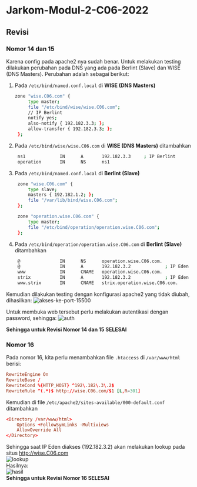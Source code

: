 # Jarkom-Modul-2-C06-2022

## Revisi

### Nomor 14 dan 15

Karena config pada apache2 nya sudah benar. Untuk melakukan testing dilakukan perubahan pada DNS yang ada pada Berlint (Slave) dan WISE (DNS Masters).
Perubahan adalah sebagai berikut:
1. Pada `/etc/bind/named.conf.local` di **WISE (DNS Masters)**
   ```bash
   zone "wise.C06.com" {
        type master;
        file "/etc/bind/wise/wise.C06.com";
        // IP Berlint
        notify yes;
        also-notify { 192.182.3.3; };
        allow-transfer { 192.182.3.3; };
    };
   ```
2. Pada `/etc/bind/wise/wise.C06.com` di **WISE (DNS Masters)** ditambahkan
   ```bash
    ns1             IN      A       192.182.3.3     ; IP Berlint
    operation       IN      NS      ns1
   ```
3. Pada `/etc/bind/named.conf.local` di **Berlint (Slave)**
   ```bash
    zone "wise.C06.com" {
        type slave;
        masters { 192.182.1.2; };
        file "/var/lib/bind/wise.C06.com";
    };

    zone "operation.wise.C06.com" {
        type master;
        file "/etc/bind/operation/operation.wise.C06.com";
    };
   ```
4. Pada `/etc/bind/operation/operation.wise.C06.com` di **Berlint (Slave)** ditambahkan
   ```bash
    @               IN      NS      operation.wise.C06.com.
    @               IN      A       192.182.3.2             ; IP Eden
    www             IN      CNAME   operation.wise.C06.com.
    strix           IN      A       192.182.3.2             ; IP Eden
    www.strix       IN      CNAME   strix.operation.wise.C06.com.
   ```

Kemudian dilakukan testing dengan konfigurasi apache2 yang tidak diubah, dihasilkan:
![akses-ke-port-15500](https://media.discordapp.net/attachments/964890423946543124/1035901390238785546/unknown.png) <br />

Untuk membuka web tersebut perlu melakukan autentikasi dengan password, sehingga:
![auth](https://media.discordapp.net/attachments/964890423946543124/1035901412720250940/unknown.png) <br />

**Sehingga untuk Revisi Nomor 14 dan 15 SELESAI**

### Nomor 16
Pada nomor 16, kita perlu menambahkan file `.htaccess` di `/var/www/html` berisi:
```conf
RewriteEngine On
RewriteBase /
RewriteCond %{HTTP_HOST} ^192\.182\.3\.2$
RewriteRule ^(.*)$ http://wise.C06.com/$1 [L,R=301]
```

Kemudian di file `/etc/apache2/sites-available/000-default.conf` ditambahkan
```conf
<Directory /var/www/html>
    Options +FollowSymLinks -Multiviews
    AllowOverride All
</Directory>
```
Sehingga saat IP Eden diakses (192.182.3.2) akan melakukan lookup pada situs http://wise.C06.com <br />
![lookup](https://media.discordapp.net/attachments/964890423946543124/1035901332206387240/using.png) <br />
Hasilnya: <br />
![hasil](https://media.discordapp.net/attachments/964890423946543124/1035901332206387240/using.png) <br />
**Sehingga untuk Revisi Nomor 16 SELESAI**